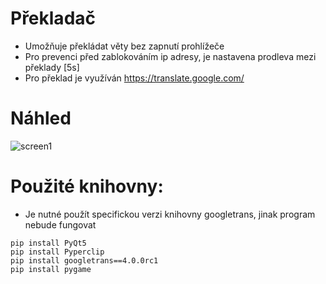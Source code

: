# Překladač

- Umožňuje překládat věty bez zapnutí prohlížeče
- Pro prevenci před zablokováním ip adresy, je nastavena prodleva mezi překlady [5s]
- Pro překlad je využíván https://translate.google.com/

# Náhled

![screen1](https://user-images.githubusercontent.com/82058894/164982534-31417f02-46b5-4e81-942c-d337bbe3f231.png)


# Použité knihovny:

- Je nutné použít specifickou verzi knihovny googletrans, jinak program nebude fungovat
```
pip install PyQt5
pip install Pyperclip
pip install googletrans==4.0.0rc1
pip install pygame

```
